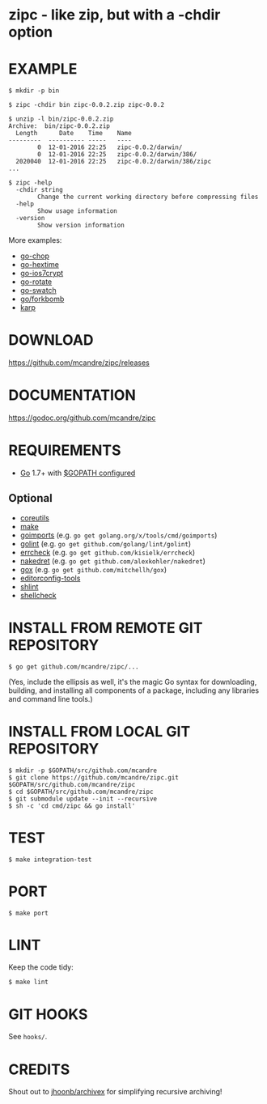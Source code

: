 # zipc - like zip, but with a -chdir option

# EXAMPLE

```
$ mkdir -p bin

$ zipc -chdir bin zipc-0.0.2.zip zipc-0.0.2

$ unzip -l bin/zipc-0.0.2.zip
Archive:  bin/zipc-0.0.2.zip
  Length      Date    Time    Name
---------  ---------- -----   ----
        0  12-01-2016 22:25   zipc-0.0.2/darwin/
        0  12-01-2016 22:25   zipc-0.0.2/darwin/386/
  2020040  12-01-2016 22:25   zipc-0.0.2/darwin/386/zipc
...

$ zipc -help
  -chdir string
        Change the current working directory before compressing files
  -help
        Show usage information
  -version
        Show version information
```

More examples:

* [go-chop](https://github.com/mcandre/go-chop)
* [go-hextime](https://github.com/mcandre/go-hextime)
* [go-ios7crypt](https://github.com/mcandre/go-ios7crypt)
* [go-rotate](https://github.com/mcandre/go-rotate)
* [go-swatch](https://github.com/mcandre/go-swatch)
* [go/forkbomb](https://github.com/mcandre/forkbombs/tree/master/go/forkbomb)
* [karp](https://github.com/mcandre/karp)

# DOWNLOAD

https://github.com/mcandre/zipc/releases

# DOCUMENTATION

https://godoc.org/github.com/mcandre/zipc

# REQUIREMENTS

* [Go](https://golang.org) 1.7+ with [$GOPATH configured](https://gist.github.com/mcandre/ef73fb77a825bd153b7836ddbd9a6ddc)

## Optional

* [coreutils](https://www.gnu.org/software/coreutils/coreutils.html)
* [make](https://www.gnu.org/software/make/)
* [goimports](https://godoc.org/golang.org/x/tools/cmd/goimports) (e.g. `go get golang.org/x/tools/cmd/goimports`)
* [golint](https://github.com/golang/lint) (e.g. `go get github.com/golang/lint/golint`)
* [errcheck](https://github.com/kisielk/errcheck) (e.g. `go get github.com/kisielk/errcheck`)
* [nakedret](https://github.com/alexkohler/nakedret) (e.g. `go get github.com/alexkohler/nakedret`)
* [gox](https://github.com/mitchellh/gox) (e.g. `go get github.com/mitchellh/gox`)
* [editorconfig-tools](https://www.npmjs.com/package/editorconfig-tools)
* [shlint](https://rubygems.org/gems/shlint)
* [shellcheck](http://hackage.haskell.org/package/ShellCheck)

# INSTALL FROM REMOTE GIT REPOSITORY

```
$ go get github.com/mcandre/zipc/...
```

(Yes, include the ellipsis as well, it's the magic Go syntax for downloading, building, and installing all components of a package, including any libraries and command line tools.)

# INSTALL FROM LOCAL GIT REPOSITORY

```
$ mkdir -p $GOPATH/src/github.com/mcandre
$ git clone https://github.com/mcandre/zipc.git $GOPATH/src/github.com/mcandre/zipc
$ cd $GOPATH/src/github.com/mcandre/zipc
$ git submodule update --init --recursive
$ sh -c 'cd cmd/zipc && go install'
```

# TEST

```
$ make integration-test
```

# PORT

```
$ make port
```

# LINT

Keep the code tidy:

```
$ make lint
```

# GIT HOOKS

See `hooks/`.

# CREDITS

Shout out to [jhoonb/archivex](https://github.com/jhoonb/archivex) for simplifying recursive archiving!
